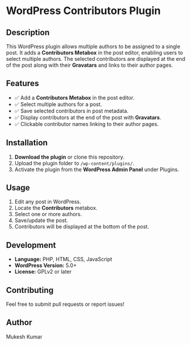 # WordPress Contributors Plugin

## Description
This WordPress plugin allows multiple authors to be assigned to a single post. It adds a **Contributors Metabox** in the post editor, enabling users to select multiple authors. The selected contributors are displayed at the end of the post along with their **Gravatars** and links to their author pages.

## Features
- ✅ Add a **Contributors Metabox** in the post editor.
- ✅ Select multiple authors for a post.
- ✅ Save selected contributors in post metadata.
- ✅ Display contributors at the end of the post with **Gravatars**.
- ✅ Clickable contributor names linking to their author pages.

## Installation
1. **Download the plugin** or clone this repository.
2. Upload the plugin folder to `/wp-content/plugins/`.
3. Activate the plugin from the **WordPress Admin Panel** under Plugins.

## Usage
1. Edit any post in WordPress.
2. Locate the **Contributors** metabox.
3. Select one or more authors.
4. Save/update the post.
5. Contributors will be displayed at the bottom of the post.


## Development
- **Language:** PHP, HTML, CSS, JavaScript
- **WordPress Version:** 5.0+
- **License:** GPLv2 or later

## Contributing
Feel free to submit pull requests or report issues!

## Author
Mukesh Kumar
